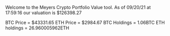 Welcome to the Meyers Crypto Portfolio Value tool. 
As of 09/20/21 at 17:59:16 our valuation is $126398.27 

BTC Price = $43331.65
 ETH Price = $2984.67
BTC Holdings = 1.06BTC
 ETH holdings = 26.960005962ETH 
